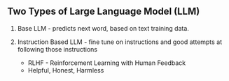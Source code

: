 

## Two Types of Large Language Model (LLM)

1. Base LLM - predicts next word, based on text training data. 

2. Instruction Based LLM - fine tune on instructions and good attempts at following those instructions
   - RLHF - Reinforcement Learning with Human Feedback
   - Helpful, Honest, Harmless
  
  
   
